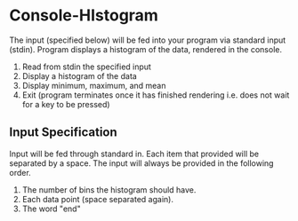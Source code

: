 # Console-HIstogram

The input (specified below) will be fed into your program via standard input (stdin). 
Program displays a histogram of the data, rendered in the console. 

  1. Read from stdin the specified input
  2. Display a histogram of the data
  3. Display minimum, maximum, and mean
  4. Exit (program terminates once it has finished rendering i.e. does not wait for a key to be pressed)

## Input Specification
Input will be fed through standard in. Each item that provided will be separated by a space. The input will always be provided in the following order.
  1. The number of bins the histogram should have.
  2. Each data point (space separated again). 
  3. The word "end"
  
